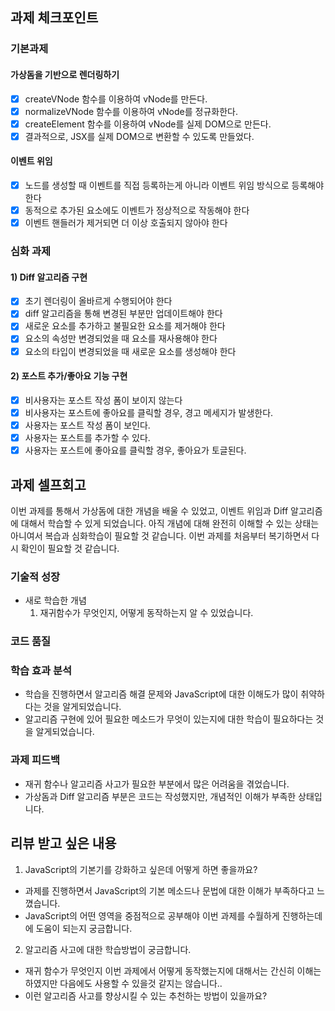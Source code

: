 ## 과제 체크포인트

### 기본과제

#### 가상돔을 기반으로 렌더링하기

- [x] createVNode 함수를 이용하여 vNode를 만든다.
- [x] normalizeVNode 함수를 이용하여 vNode를 정규화한다.
- [x] createElement 함수를 이용하여 vNode를 실제 DOM으로 만든다.
- [x] 결과적으로, JSX를 실제 DOM으로 변환할 수 있도록 만들었다.

#### 이벤트 위임

- [x] 노드를 생성할 때 이벤트를 직접 등록하는게 아니라 이벤트 위임 방식으로 등록해야 한다
- [x] 동적으로 추가된 요소에도 이벤트가 정상적으로 작동해야 한다
- [x] 이벤트 핸들러가 제거되면 더 이상 호출되지 않아야 한다

### 심화 과제

#### 1) Diff 알고리즘 구현

- [x] 초기 렌더링이 올바르게 수행되어야 한다
- [x] diff 알고리즘을 통해 변경된 부분만 업데이트해야 한다
- [x] 새로운 요소를 추가하고 불필요한 요소를 제거해야 한다
- [x] 요소의 속성만 변경되었을 때 요소를 재사용해야 한다
- [x] 요소의 타입이 변경되었을 때 새로운 요소를 생성해야 한다

#### 2) 포스트 추가/좋아요 기능 구현

- [x] 비사용자는 포스트 작성 폼이 보이지 않는다
- [X] 비사용자는 포스트에 좋아요를 클릭할 경우, 경고 메세지가 발생한다.
- [x] 사용자는 포스트 작성 폼이 보인다.
- [x] 사용자는 포스트를 추가할 수 있다.
- [x] 사용자는 포스트에 좋아요를 클릭할 경우, 좋아요가 토글된다.

## 과제 셀프회고
이번 과제를 통해서 가상돔에 대한 개념을 배울 수 있었고, 이벤트 위임과 Diff 알고리즘에 대해서 학습할 수 있게 되었습니다.
아직 개념에 대해 완전히 이해할 수 있는 상태는 아니여서 복습과 심화학습이 필요할 것 같습니다.
이번 과제를 처음부터 복기하면서 다시 확인이 필요할 것 같습니다.

<!-- 과제에 대한 회고를 작성해주세요 -->

### 기술적 성장

- 새로 학습한 개념
  1. 재귀함수가 무엇인지, 어떻게 동작하는지 알 수 있었습니다.

<!-- 예시
- 새로 학습한 개념
- 기존 지식의 재발견/심화
- 구현 과정에서의 기술적 도전과 해결
-->

### 코드 품질

<!-- 예시
- 특히 만족스러운 구현
- 리팩토링이 필요한 부분
- 코드 설계 관련 고민과 결정
-->

### 학습 효과 분석
 - 학습을 진행하면서 알고리즘 해결 문제와 JavaScript에 대한 이해도가 많이 취약하다는 것을 알게되었습니다.
 - 알고리즘 구현에 있어 필요한 메소드가 무엇이 있는지에 대한 학습이 필요하다는 것을 알게되었습니다.
<!-- 예시
- 가장 큰 배움이 있었던 부분
- 추가 학습이 필요한 영역
- 실무 적용 가능성
-->

### 과제 피드백
- 재귀 함수나 알고리즘 사고가 필요한 부분에서 많은 어려움을 겪었습니다.
- 가상돔과 Diff 알고리즘 부분은 코드는 작성했지만, 개념적인 이해가 부족한 상태입니다.
<!-- 예시
- 과제에서 모호하거나 애매했던 부분
- 과제에서 좋았던 부분
-->

## 리뷰 받고 싶은 내용
1. JavaScript의 기본기를 강화하고 싶은데 어떻게 하면 좋을까요?
- 과제를 진행하면서 JavaScript의 기본 메소드나 문법에 대한 이해가 부족하다고 느꼈습니다.
- JavaScript의 어떤 영역을 중점적으로 공부해야 이번 과제를 수월하게 진행하는데에 도움이 되는지 궁금합니다.

2. 알고리즘 사고에 대한 학습방법이 궁금합니다.
- 재귀 함수가 무엇인지 이번 과제에서 어떻게 동작했는지에 대해서는 간신히 이해는 하였지만 다음에도 사용할 수 있을것 같지는 않습니다..
- 이런 알고리즘 사고를 향상시킬 수 있는 추천하는 방법이 있을까요?
<!--
피드백 받고 싶은 내용을 구체적으로 남겨주세요
모호한 요청은 피드백을 남기기 어렵습니다.

참고링크: https://chatgpt.com/share/675b6129-515c-8001-ba72-39d0fa4c7b62

모호한 요청의 예시)
- 코드 스타일에 대한 피드백 부탁드립니다.
- 코드 구조에 대한 피드백 부탁드립니다.
- 개념적인 오류에 대한 피드백 부탁드립니다.
- 추가 구현이 필요한 부분에 대한 피드백 부탁드립니다.

구체적인 요청의 예시)
- 현재 함수와 변수명을 보면 직관성이 떨어지는 것 같습니다. 함수와 변수를 더 명확하게 이름 지을 수 있는 방법에 대해 조언해주실 수 있나요?
- 현재 파일 단위로 코드가 분리되어 있지만, 모듈화나 계층화가 부족한 것 같습니다. 어떤 기준으로 클래스를 분리하거나 모듈화를 진행하면 유지보수에 도움이 될까요?
- MVC 패턴을 따르려고 했는데, 제가 구현한 구조가 MVC 원칙에 맞게 잘 구성되었는지 검토해주시고, 보완할 부분을 제안해주실 수 있을까요?
- 컴포넌트 간의 의존성이 높아져서 테스트하기 어려운 상황입니다. 의존성을 낮추고 테스트 가능성을 높이는 구조 개선 방안이 있을까요?
-->
